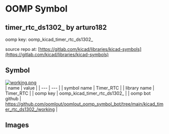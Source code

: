 # OOMP Symbol  
## timer_rtc_ds1302_  by arturo182  
  
oomp key: oomp_kicad_timer_rtc_ds1302_  
  
source repo at: [https://gitlab.com/kicad/libraries/kicad-symbols](https://gitlab.com/kicad/libraries/kicad-symbols)  
## Symbol  
  
[![working.png](working_600.png)](working.png)  
| name | value | 
| --- | --- | 
| symbol name | Timer_RTC | 
| library name | Timer_RTC | 
| oomp key | oomp_kicad_timer_rtc_ds1302_ | 
| oomp bot github | https://github.com/oomlout/oomlout_oomp_symbol_bot/tree/main/kicad_timer_rtc_ds1302_/working | 
## Images  
